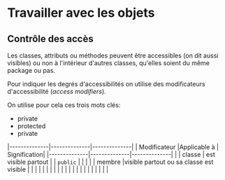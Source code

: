 # Travailler avec les objets

## Contrôle des accès

Les classes, attributs ou méthodes peuvent être accessibles
(on dit aussi visibles) ou non à l'intérieur d'autres classes, qu'elles soient du même package ou pas.

Pour indiquer les degrés d'accessibilités on utilise des modificateurs d'accessibilité (*access modifiers*).

On utilise pour cela ces trois mots clés:

* private
* protected
* private

|--------------|--------------|--------------|
| Modificateur |Applicable à  | Signification|
|--------------|--------------|--------------|
|              | classe       | est visible partout |
|   `public`   |              |                     |
|              | membre       |visible partout ou sa classe est visible |                     |
|              |              |                     |
|              |              |                     |
|              |              |                     |
|              |              |                     |
|              |              |                     |
